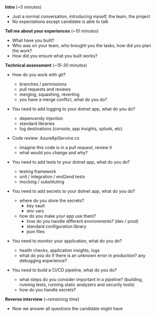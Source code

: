 **Intro** (*~5 minutes*)

- Just a normal conversation, introducing myself, the team, the project
- No expectations except candidate is able to talk

**Tell me about your experiences** (*~10 minutes*)

- What have you built?
- Who was on your team, who brought you the tasks, how did you plan the work?
- How did you ensure what you built works?

**Technical assessment** (*~15-30 minutes*)

- How do you work with git?
	- branches / permissions
	- pull requests and reviews
	- merging, squashing, reverting
	- you have a merge conflict, what do you do?

- You need to add logging to your dotnet app, what do you do?
	- depencendy injection
	- standard libraries
	- log destinations (console, app insights, splunk, etc)
	
- Code review: AzureApiService.cs
	- imagine this code is in a pull request, review it
	- what would you change and why?

- You need to add tests to your dotnet app, what do you do?
	- testing framework
	- unit / integration / end2end tests
	- mocking / substituting

- You need to add secrets to your dotnet app, what do you do?
	- where do you store the secrets?
		- key vault
		- env vars
	- how do you make your app use them?
		- how do you handle different environments? (dev / prod)
		- standard configuration library
		- json files

- You need to monitor your application, what do you do?
	- health checks, application insights, logs
	- what do you do if there is an unknown error in production? any debugging experience?

- You need to build a CI/CD pipeline, what do you do?
	- what steps do you consider important in a pipeline? (building, running tests, running static analyzers and security tools)
	- how do you handle secrets?

**Reverse interview** (*~remaining time*)

- Now we answer all questions the candidate might have
